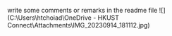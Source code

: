 write some comments or remarks in the readme file
![](C:\Users\htchoiad\OneDrive - HKUST Connect\Attachments\IMG_20230914_181112.jpg)